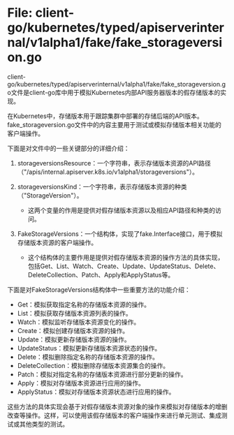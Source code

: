 # File: client-go/kubernetes/typed/apiserverinternal/v1alpha1/fake/fake_storageversion.go

client-go/kubernetes/typed/apiserverinternal/v1alpha1/fake/fake_storageversion.go文件是client-go库中用于模拟Kubernetes内部API服务器版本的假存储版本的实现。

在Kubernetes中，存储版本用于跟踪集群中部署的存储后端的API版本。fake_storageversion.go文件中的内容主要用于测试或模拟存储版本相关功能的客户端操作。

下面是对文件中的一些关键部分的详细介绍：

1. storageversionsResource：一个字符串，表示存储版本资源的API路径（"/apis/internal.apiserver.k8s.io/v1alpha1/storageversions"）。
2. storageversionsKind：一个字符串，表示存储版本资源的种类（"StorageVersion"）。
   - 这两个变量的作用是提供对假存储版本资源以及相应API路径和种类的访问。
   
3. FakeStorageVersions：一个结构体，实现了fake.Interface接口，用于模拟存储版本资源的客户端操作。
   - 这个结构体的主要作用是提供对假存储版本资源的操作方法的具体实现，包括Get、List、Watch、Create、Update、UpdateStatus、Delete、DeleteCollection、Patch、Apply和ApplyStatus等。

下面是对FakeStorageVersions结构体中一些重要方法的功能介绍：

- Get：模拟获取指定名称的存储版本资源的操作。
- List：模拟获取存储版本资源列表的操作。
- Watch：模拟监听存储版本资源变化的操作。
- Create：模拟创建存储版本资源的操作。
- Update：模拟更新存储版本资源的操作。
- UpdateStatus：模拟更新存储版本资源状态的操作。
- Delete：模拟删除指定名称的存储版本资源的操作。
- DeleteCollection：模拟删除存储版本资源集合的操作。
- Patch：模拟对指定名称的存储版本资源进行部分更新的操作。
- Apply：模拟对存储版本资源进行应用的操作。
- ApplyStatus：模拟对存储版本资源状态进行应用的操作。

这些方法的具体实现会基于对假存储版本资源对象的操作来模拟对存储版本的增删改查等操作。这样，可以使用该假存储版本的客户端操作来进行单元测试、集成测试或其他类型的测试。

